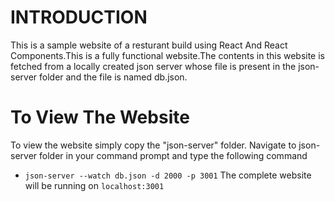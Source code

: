 # INTRODUCTION
This is a sample website of a resturant build using React And React Components.This is a fully functional website.The contents in this website is fetched from a locally created json server whose file is present in the json-server folder and the file is named db.json.

# To View The Website

To view the website simply copy the "json-server" folder.
Navigate to json-server folder in your command prompt and type the following command
-  ```json-server --watch db.json -d 2000 -p 3001```
The complete website will be running on ```localhost:3001```
